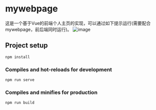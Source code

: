 # mywebpage
这是一个基于Vue的前端个人主页的实现，可以通过如下提示运行(需要配合mywebpage，前后端同时运行)。
![image](https://user-images.githubusercontent.com/72113963/167127307-dd158ad1-e681-4d86-a3ef-726bee4d40e9.png)


## Project setup
```
npm install
```

### Compiles and hot-reloads for development
```
npm run serve
```

### Compiles and minifies for production
```
npm run build
```

